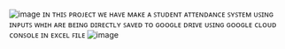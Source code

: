 ![image](https://github.com/user-attachments/assets/30b14a1b-2450-4341-b163-96e351f4d92b)
ɪɴ ᴛʜɪꜱ ᴘʀᴏᴊᴇᴄᴛ ᴡᴇ ʜᴀᴠᴇ ᴍᴀᴋᴇ ᴀ ꜱᴛᴜᴅᴇɴᴛ ᴀᴛᴛᴇɴᴅᴀɴᴄᴇ ꜱʏꜱᴛᴇᴍ ᴜꜱɪɴɢ ɪɴᴘᴜᴛꜱ ᴡʜɪʜ ᴀʀᴇ ʙᴇɪɴɢ ᴅɪʀᴇᴄᴛʟʏ ꜱᴀᴠᴇᴅ ᴛᴏ ɢᴏᴏɢʟᴇ ᴅʀɪᴠᴇ ᴜꜱɪɴɢ ɢᴏᴏɢʟᴇ ᴄʟᴏᴜᴅ ᴄᴏɴꜱᴏʟᴇ ɪɴ ᴇxᴄᴇʟ ꜰɪʟᴇ
![image](https://github.com/user-attachments/assets/c6fcc0d1-4f9e-42f2-bf60-1e248d773595)
